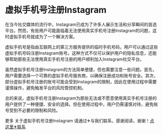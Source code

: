 # 虚拟手机号注册Instagram

在当今社交媒体的流行中，Instagram已成为了许多人展示生活和分享瞬间的首选平台。然而，有些用户可能面临着无法使用真实手机号注册Instagram的问题，这时虚拟手机号就成为了一个解决方案。

虚拟手机号是指由互联网上的第三方服务提供的临时手机号码，用户可以通过这些虚拟手机号码注册Instagram账号。这种方式不仅可以保护用户的隐私信息，还能够帮助那些无法使用真实手机号注册的用户顺利加入Instagram社交平台。

虽然虚拟手机号注册Instagram的方法简单便捷，但也需要注意一些问题。首先，用户需要选择一个可靠的虚拟手机号服务商，以确保注册成功和账号安全。其次，部分虚拟手机号注册的账号可能会受到Instagram的限制，因此在使用过程中需要谨慎操作，避免触发平台的风险管控机制。

总的来说，虚拟手机号注册Instagram为那些无法或不愿意使用真实手机号注册的用户提供了一种便捷、安全的选择。但在使用过程中，用户仍需谨慎对待，避免账号受到不必要的限制和风险。

更多 关于虚拟手机号注册Instagram 请通过✈与我们联系，感谢阅读，谢谢！[点这里✈联系](https://c.k02.cc)